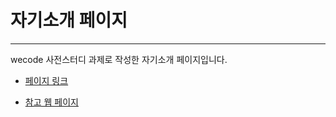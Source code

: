 # 자기소개 페이지

---

wecode 사전스터디 과제로 작성한 자기소개 페이지입니다. 

- [페이지 링크](https://hyun0k.github.io)

- [참고 웹 페이지](https://ko.wix.com/website-template/view/html/2435?siteId=533aef86-18c8-4427-be63-ae8a2501f68a&metaSiteId=764460cd-c7fe-4f6a-a067-003262b73bd4&originUrl=https%3A%2F%2Fko.wix.com%2Fwebsite%2Ftemplates%2Fhtml%2Fportfolio-cv%2Fresumes-cvs)